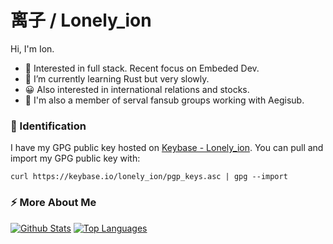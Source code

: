 # 离子 / Lonely_ion

Hi, I'm Ion.

+ 🧐 Interested in full stack. Recent focus on Embeded Dev.
+ 🌱 I’m currently learning Rust but very slowly.
+ 😀 Also interested in international relations and stocks.
+ 🔭 I'm also a member of serval fansub groups working with Aegisub.

### :key: Identification

I have my GPG public key hosted on [Keybase - Lonely_ion](https://keybase.io/lonely_ion). You can pull and import my GPG public key with:
```
curl https://keybase.io/lonely_ion/pgp_keys.asc | gpg --import
```

### :zap: More About Me

[![Github Stats](https://github-readme-stats.vercel.app/api?username=lonelyion&show_icons=true&include_all_commits=true&line_height=20)](https://github.com/anuraghazra/github-readme-stats)
[![Top Languages](https://github-readme-stats.vercel.app/api/top-langs?username=lonelyion&layout=compact)](https://github.com/anuraghazra/github-readme-stats)
